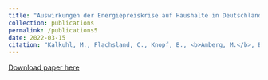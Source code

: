 ```yaml
---
title: "Auswirkungen der Energiepreiskrise auf Haushalte in Deutschland"
collection: publications
permalink: /publications5
date: 2022-03-15
citation: "Kalkuhl, M., Flachsland, C., Knopf, B., <b>Amberg, M.</b>, Bergmann, T., Kellner, M., Stüber, S., Haywood, L., Roolfs, C., Edenhofer, O. (2022). &quot;Auswirkungen der Energiepreiskrise auf Haushalte in Deutschland: Sozialpolitische Herausforderungen und Handlungsoptionen.&quot; <i>MCC Arbeitspapier</i>."
---
```

[Download paper here](https://www.mcc-berlin.net/fileadmin/data/C18_MCC_Publications/2022_MCC_Auswirkungen_der_Energiepreiskrise_auf_Haushalte.pdf)